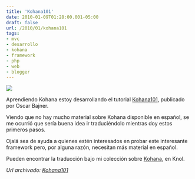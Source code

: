 ```yaml
---
title: 'Kohana101'
date: 2010-01-09T01:28:00.001-05:00
draft: false
url: /2010/01/kohana101
tags: 
- mvc
- desarrollo
- kohana
- framework
- php
- web
- blogger
---
```


[![](http://4.bp.blogspot.com/_K2xwnQ4Llso/S0ghnxwaryI/AAAAAAAAAKw/3SN8TBBO_aA/s320/kohana_logo.png)](http://4.bp.blogspot.com/_K2xwnQ4Llso/S0ghnxwaryI/AAAAAAAAAKw/3SN8TBBO_aA/s1600-h/kohana_logo.png)  

Aprendiendo Kohana estoy desarrollando el tutorial [Kohana101](http://dev.kohanaphp.com/projects/kohana2/wiki/Kohana101), publicado por Oscar Bajner.  
  
Viendo que no hay mucho material sobre Kohana disponible en español, se me ocurrió que sería buena idea ir traduciéndolo mientras doy estos primeros pasos.  
  
Ojalá sea de ayuda a quienes estén interesados en probar este interesante framework pero, por alguna razón, necesitan más material en español.  
  
Pueden encontrar la traducción bajo mi colección sobre [Kohana](http://knol.google.com/k/antonio-kobashikawa-carrasco/kohana/oz35jmbo197x/14), en Knol.

_*Url archivado: [Kohana101](https://akcdev.blogspot.com/2010/01/kohana101.html)*_
